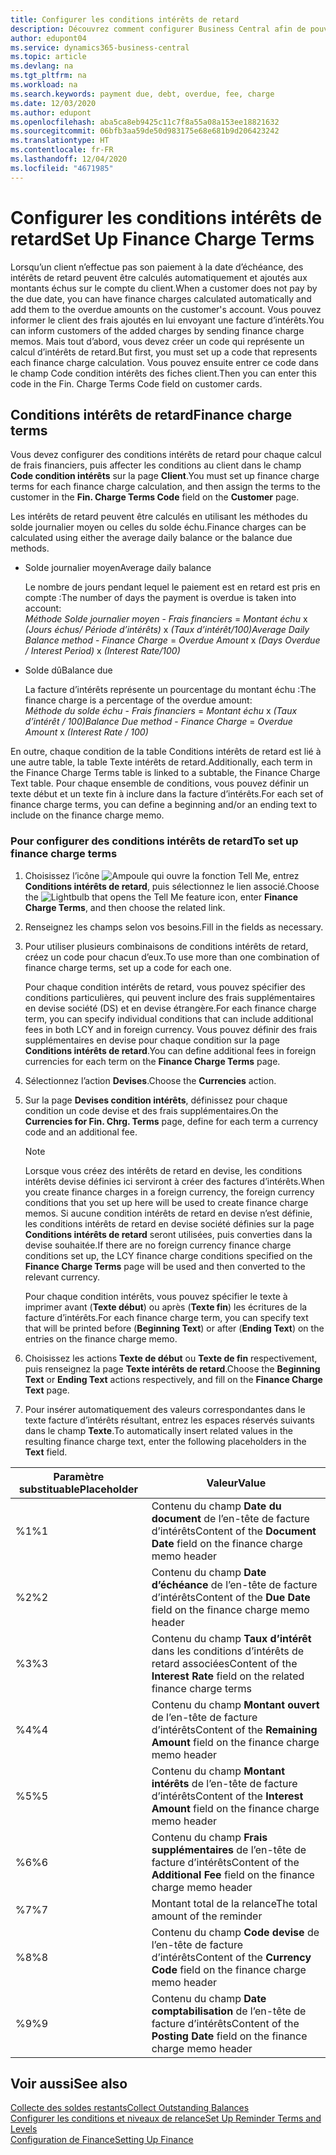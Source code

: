 ```yaml
---
title: Configurer les conditions intérêts de retard
description: Découvrez comment configurer Business Central afin de pouvoir informer les clients des frais supplémentaires en envoyant des factures d’intérêts.
author: edupont04
ms.service: dynamics365-business-central
ms.topic: article
ms.devlang: na
ms.tgt_pltfrm: na
ms.workload: na
ms.search.keywords: payment due, debt, overdue, fee, charge
ms.date: 12/03/2020
ms.author: edupont
ms.openlocfilehash: aba5ca8eb9425c11c7f8a55a08a153ee18821632
ms.sourcegitcommit: 06bfb3aa59de50d983175e68e681b9d206423242
ms.translationtype: HT
ms.contentlocale: fr-FR
ms.lasthandoff: 12/04/2020
ms.locfileid: "4671985"
---
```

# <a name="set-up-finance-charge-terms"></a><span data-ttu-id="326c3-103">Configurer les conditions intérêts de retard</span><span class="sxs-lookup"><span data-stu-id="326c3-103">Set Up Finance Charge Terms</span></span>

<span data-ttu-id="326c3-104">Lorsqu’un client n’effectue pas son paiement à la date d’échéance, des intérêts de retard peuvent être calculés automatiquement et ajoutés aux montants échus sur le compte du client.</span><span class="sxs-lookup"><span data-stu-id="326c3-104">When a customer does not pay by the due date, you can have finance charges calculated automatically and add them to the overdue amounts on the customer's account.</span></span> <span data-ttu-id="326c3-105">Vous pouvez informer le client des frais ajoutés en lui envoyant une facture d’intérêts.</span><span class="sxs-lookup"><span data-stu-id="326c3-105">You can inform customers of the added charges by sending finance charge memos.</span></span> <span data-ttu-id="326c3-106">Mais tout d’abord, vous devez créer un code qui représente un calcul d’intérêts de retard.</span><span class="sxs-lookup"><span data-stu-id="326c3-106">But first, you must set up a code that represents each finance charge calculation.</span></span> <span data-ttu-id="326c3-107">Vous pouvez ensuite entrer ce code dans le champ Code condition intérêts des fiches client.</span><span class="sxs-lookup"><span data-stu-id="326c3-107">Then you can enter this code in the Fin. Charge Terms Code field on customer cards.</span></span>  

## <a name="finance-charge-terms"></a><span data-ttu-id="326c3-108">Conditions intérêts de retard</span><span class="sxs-lookup"><span data-stu-id="326c3-108">Finance charge terms</span></span>

<span data-ttu-id="326c3-109">Vous devez configurer des conditions intérêts de retard pour chaque calcul de frais financiers, puis affecter les conditions au client dans le champ **Code condition intérêts** sur la page **Client**.</span><span class="sxs-lookup"><span data-stu-id="326c3-109">You must set up finance charge terms for each finance charge calculation, and then assign the terms to the customer in the **Fin. Charge Terms Code** field on the **Customer** page.</span></span>

<span data-ttu-id="326c3-110">Les intérêts de retard peuvent être calculés en utilisant les méthodes du solde journalier moyen ou celles du solde échu.</span><span class="sxs-lookup"><span data-stu-id="326c3-110">Finance charges can be calculated using either the average daily balance or the balance due methods.</span></span>

* <span data-ttu-id="326c3-111">Solde journalier moyen</span><span class="sxs-lookup"><span data-stu-id="326c3-111">Average daily balance</span></span>  
  
  <span data-ttu-id="326c3-112">Le nombre de jours pendant lequel le paiement est en retard est pris en compte :</span><span class="sxs-lookup"><span data-stu-id="326c3-112">The number of days the payment is overdue is taken into account:</span></span>  
  <span data-ttu-id="326c3-113">*Méthode Solde journalier moyen* - *Frais financiers* = *Montant échu* x *(Jours échus/ Période d’intérêts)* x *(Taux d’intérêt/100)*</span><span class="sxs-lookup"><span data-stu-id="326c3-113">*Average Daily Balance method* - *Finance Charge* = *Overdue Amount* x *(Days Overdue / Interest Period)* x *(Interest Rate/100)*</span></span>

* <span data-ttu-id="326c3-114">Solde dû</span><span class="sxs-lookup"><span data-stu-id="326c3-114">Balance due</span></span>  
  
  <span data-ttu-id="326c3-115">La facture d’intérêts représente un pourcentage du montant échu :</span><span class="sxs-lookup"><span data-stu-id="326c3-115">The finance charge is a percentage of the overdue amount:</span></span>  
  <span data-ttu-id="326c3-116">*Méthode du solde échu* - *Frais financiers* = *Montant échu* x *(Taux d’intérêt / 100)*</span><span class="sxs-lookup"><span data-stu-id="326c3-116">*Balance Due method* - *Finance Charge* = *Overdue Amount* x *(Interest Rate / 100)*</span></span>

<span data-ttu-id="326c3-117">En outre, chaque condition de la table Conditions intérêts de retard est lié à une autre table, la table Texte intérêts de retard.</span><span class="sxs-lookup"><span data-stu-id="326c3-117">Additionally, each term in the Finance Charge Terms table is linked to a subtable, the Finance Charge Text table.</span></span> <span data-ttu-id="326c3-118">Pour chaque ensemble de conditions, vous pouvez définir un texte début et un texte fin à inclure dans la facture d’intérêts.</span><span class="sxs-lookup"><span data-stu-id="326c3-118">For each set of finance charge terms, you can define a beginning and/or an ending text to include on the finance charge memo.</span></span>

### <a name="to-set-up-finance-charge-terms"></a><span data-ttu-id="326c3-119">Pour configurer des conditions intérêts de retard</span><span class="sxs-lookup"><span data-stu-id="326c3-119">To set up finance charge terms</span></span>

1. <span data-ttu-id="326c3-120">Choisissez l’icône ![Ampoule qui ouvre la fonction Tell Me](media/ui-search/search_small.png "Dites-moi ce que vous voulez faire"), entrez **Conditions intérêts de retard**, puis sélectionnez le lien associé.</span><span class="sxs-lookup"><span data-stu-id="326c3-120">Choose the ![Lightbulb that opens the Tell Me feature](media/ui-search/search_small.png "Tell me what you want to do") icon, enter **Finance Charge Terms**, and then choose the related link.</span></span>  
2. <span data-ttu-id="326c3-121">Renseignez les champs selon vos besoins.</span><span class="sxs-lookup"><span data-stu-id="326c3-121">Fill in the fields as necessary.</span></span>
3. <span data-ttu-id="326c3-122">Pour utiliser plusieurs combinaisons de conditions intérêts de retard, créez un code pour chacun d’eux.</span><span class="sxs-lookup"><span data-stu-id="326c3-122">To use more than one combination of finance charge terms, set up a code for each one.</span></span>

    <span data-ttu-id="326c3-123">Pour chaque condition intérêts de retard, vous pouvez spécifier des conditions particulières, qui peuvent inclure des frais supplémentaires en devise société (DS) et en devise étrangère.</span><span class="sxs-lookup"><span data-stu-id="326c3-123">For each finance charge term, you can specify individual conditions that can include additional fees in both LCY and in foreign currency.</span></span> <span data-ttu-id="326c3-124">Vous pouvez définir des frais supplémentaires en devise pour chaque condition sur la page **Conditions intérêts de retard**.</span><span class="sxs-lookup"><span data-stu-id="326c3-124">You can define additional fees in foreign currencies for each term on the **Finance Charge Terms** page.</span></span>
4. <span data-ttu-id="326c3-125">Sélectionnez l’action **Devises**.</span><span class="sxs-lookup"><span data-stu-id="326c3-125">Choose the **Currencies** action.</span></span>
5. <span data-ttu-id="326c3-126">Sur la page **Devises condition intérêts**, définissez pour chaque condition un code devise et des frais supplémentaires.</span><span class="sxs-lookup"><span data-stu-id="326c3-126">On the **Currencies for Fin. Chrg. Terms** page, define for each term a currency code and an additional fee.</span></span>

    > [!NOTE]  
    > <span data-ttu-id="326c3-127">Lorsque vous créez des intérêts de retard en devise, les conditions intérêts devise définies ici serviront à créer des factures d’intérêts.</span><span class="sxs-lookup"><span data-stu-id="326c3-127">When you create finance charges in a foreign currency, the foreign currency conditions that you set up here will be used to create finance charge memos.</span></span> <span data-ttu-id="326c3-128">Si aucune condition intérêts de retard en devise n’est définie, les conditions intérêts de retard en devise société définies sur la page **Conditions intérêts de retard** seront utilisées, puis converties dans la devise souhaitée.</span><span class="sxs-lookup"><span data-stu-id="326c3-128">If there are no foreign currency finance charge conditions set up, the LCY finance charge conditions specified on the **Finance Charge Terms** page will be used and then converted to the relevant currency.</span></span>

    <span data-ttu-id="326c3-129">Pour chaque condition intérêts, vous pouvez spécifier le texte à imprimer avant (**Texte début**) ou après (**Texte fin**) les écritures de la facture d’intérêts.</span><span class="sxs-lookup"><span data-stu-id="326c3-129">For each finance charge term, you can specify text that will be printed before (**Beginning Text**) or after (**Ending Text**) on the entries on the finance charge memo.</span></span>  
6. <span data-ttu-id="326c3-130">Choisissez les actions **Texte de début** ou **Texte de fin** respectivement, puis renseignez la page **Texte intérêts de retard**.</span><span class="sxs-lookup"><span data-stu-id="326c3-130">Choose the **Beginning Text** or **Ending Text** actions respectively, and fill on the **Finance Charge Text** page.</span></span>
7. <span data-ttu-id="326c3-131">Pour insérer automatiquement des valeurs correspondantes dans le texte facture d’intérêts résultant, entrez les espaces réservés suivants dans le champ **Texte**.</span><span class="sxs-lookup"><span data-stu-id="326c3-131">To automatically insert related values in the resulting finance charge text, enter the following placeholders in the **Text** field.</span></span>

|<span data-ttu-id="326c3-132">Paramètre substituable</span><span class="sxs-lookup"><span data-stu-id="326c3-132">Placeholder</span></span>|<span data-ttu-id="326c3-133">Valeur</span><span class="sxs-lookup"><span data-stu-id="326c3-133">Value</span></span>|  
|-----------------|-----------|  
|<span data-ttu-id="326c3-134">%1</span><span class="sxs-lookup"><span data-stu-id="326c3-134">%1</span></span>|<span data-ttu-id="326c3-135">Contenu du champ **Date du document** de l’en-tête de facture d’intérêts</span><span class="sxs-lookup"><span data-stu-id="326c3-135">Content of the **Document Date** field on the finance charge memo header</span></span>|  
|<span data-ttu-id="326c3-136">%2</span><span class="sxs-lookup"><span data-stu-id="326c3-136">%2</span></span>|<span data-ttu-id="326c3-137">Contenu du champ **Date d’échéance** de l’en-tête de facture d’intérêts</span><span class="sxs-lookup"><span data-stu-id="326c3-137">Content of the **Due Date** field on the finance charge memo header</span></span>|  
|<span data-ttu-id="326c3-138">%3</span><span class="sxs-lookup"><span data-stu-id="326c3-138">%3</span></span>|<span data-ttu-id="326c3-139">Contenu du champ **Taux d’intérêt** dans les conditions d’intérêts de retard associées</span><span class="sxs-lookup"><span data-stu-id="326c3-139">Content of the **Interest Rate** field on the related finance charge terms</span></span>|  
|<span data-ttu-id="326c3-140">%4</span><span class="sxs-lookup"><span data-stu-id="326c3-140">%4</span></span>|<span data-ttu-id="326c3-141">Contenu du champ **Montant ouvert** de l’en-tête de facture d’intérêts</span><span class="sxs-lookup"><span data-stu-id="326c3-141">Content of the **Remaining Amount** field on the finance charge memo header</span></span>|  
|<span data-ttu-id="326c3-142">%5</span><span class="sxs-lookup"><span data-stu-id="326c3-142">%5</span></span>|<span data-ttu-id="326c3-143">Contenu du champ **Montant intérêts** de l’en-tête de facture d’intérêts</span><span class="sxs-lookup"><span data-stu-id="326c3-143">Content of the **Interest Amount** field on the finance charge memo header</span></span>|  
|<span data-ttu-id="326c3-144">%6</span><span class="sxs-lookup"><span data-stu-id="326c3-144">%6</span></span>|<span data-ttu-id="326c3-145">Contenu du champ **Frais supplémentaires** de l’en-tête de facture d’intérêts</span><span class="sxs-lookup"><span data-stu-id="326c3-145">Content of the **Additional Fee** field on the finance charge memo header</span></span>|  
|<span data-ttu-id="326c3-146">%7</span><span class="sxs-lookup"><span data-stu-id="326c3-146">%7</span></span>|<span data-ttu-id="326c3-147">Montant total de la relance</span><span class="sxs-lookup"><span data-stu-id="326c3-147">The total amount of the reminder</span></span>|  
|<span data-ttu-id="326c3-148">%8</span><span class="sxs-lookup"><span data-stu-id="326c3-148">%8</span></span>|<span data-ttu-id="326c3-149">Contenu du champ **Code devise** de l’en-tête de facture d’intérêts</span><span class="sxs-lookup"><span data-stu-id="326c3-149">Content of the **Currency Code** field on the finance charge memo header</span></span>|  
|<span data-ttu-id="326c3-150">%9</span><span class="sxs-lookup"><span data-stu-id="326c3-150">%9</span></span>|<span data-ttu-id="326c3-151">Contenu du champ **Date comptabilisation** de l’en-tête de facture d’intérêts</span><span class="sxs-lookup"><span data-stu-id="326c3-151">Content of the **Posting Date** field on the finance charge memo header</span></span>|  

## <a name="see-also"></a><span data-ttu-id="326c3-152">Voir aussi</span><span class="sxs-lookup"><span data-stu-id="326c3-152">See also</span></span>

[<span data-ttu-id="326c3-153">Collecte des soldes restants</span><span class="sxs-lookup"><span data-stu-id="326c3-153">Collect Outstanding Balances</span></span>](receivables-collect-outstanding-balances.md)  
[<span data-ttu-id="326c3-154">Configurer les conditions et niveaux de relance</span><span class="sxs-lookup"><span data-stu-id="326c3-154">Set Up Reminder Terms and Levels</span></span>](finance-setup-reminders.md)  
[<span data-ttu-id="326c3-155">Configuration de Finance</span><span class="sxs-lookup"><span data-stu-id="326c3-155">Setting Up Finance</span></span>](finance-setup-finance.md)  
